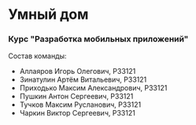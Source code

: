 # Умный дом
### Курс "Разработка мобильных приложений"

Состав команды:
* Аллаяров Игорь Олегович, P33121
* Зинатулин Артём Витальевич, P33121
* Приходько Максим Александрович, P33121
* Пушкин Антон Сергеевич, P33121
* Тучков Максим Русланович, P33121
* Чаркин Виктор Сергеевич, P33121
